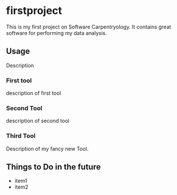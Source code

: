 # firstproject
This is my first project on Software Carpentryology.
It contains great software for performing my data analysis. 

## Usage 
Description
### First tool
description of first tool

### Second Tool
description of second tool

### Third Tool
Description of my fancy new Tool.

## Things to Do in the future

- item1
- item2

